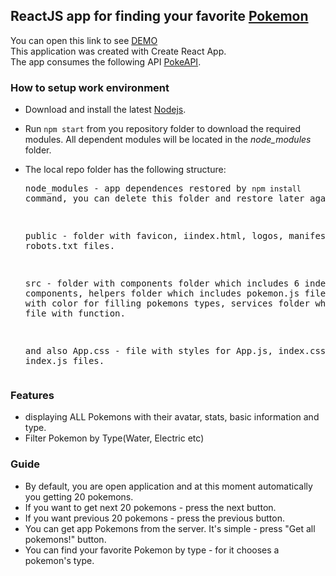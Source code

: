 ## ReactJS app for finding your favorite [Pokemon](https://pokemon-qjd1na8o8.now.sh/)
You can open this link to see [DEMO](https://pokemon-qjd1na8o8.now.sh/)  
This application was created with Create React App.  
The app consumes the following API [PokeAPI](https://pokeapi.co/).  

### How to setup work environment
* Download and install the latest [Nodejs](https://nodejs.org/en/download/stable/).
* Run `npm start` from you repository folder to download the required modules. All dependent modules will be located in the  *node_modules* folder.
* The local repo folder has the following structure: <pre>
    node_modules - app dependences restored by `npm install` command, you can delete this folder and restore later again.
    
    public - folder with favicon, iindex.html, logos, manifest.json and robots.txt files.
    
    src - folder with components folder which includes 6 independent components, helpers folder which includes pokemon.js file with object with color for filling pokemons types, services folder which includes file with function.
    
    and also App.css - file with styles for App.js, index.css and index.js files.
</pre>

### Features

- displaying ALL Pokemons with their avatar, stats, basic information and type.
- Filter Pokemon by Type(Water, Electric etc)

### Guide

- By default, you are open application and at this moment automatically you getting 20 pokemons.
- If you want to get next 20 pokemons - press the next button.
- If you want previous 20 pokemons - press the previous button.
- You can get app Pokemons from the server. It's simple - press "Get all pokemons!" button.
- You can find your favorite Pokemon by type - for it chooses a pokemon's type.